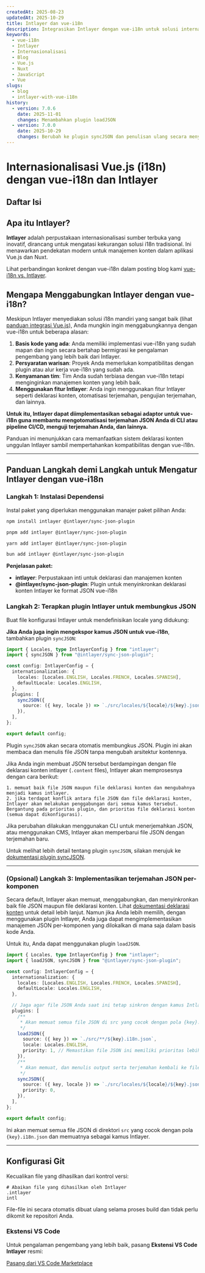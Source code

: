 ```yaml
---
createdAt: 2025-08-23
updatedAt: 2025-10-29
title: Intlayer dan vue-i18n
description: Integrasikan Intlayer dengan vue-i18n untuk solusi internasionalisasi Vue.js yang komprehensif
keywords:
  - vue-i18n
  - Intlayer
  - Internasionalisasi
  - Blog
  - Vue.js
  - Nuxt
  - JavaScript
  - Vue
slugs:
  - blog
  - intlayer-with-vue-i18n
history:
  - version: 7.0.6
    date: 2025-11-01
    changes: Menambahkan plugin loadJSON
  - version: 7.0.0
    date: 2025-10-29
    changes: Berubah ke plugin syncJSON dan penulisan ulang secara menyeluruh
---
```


# Internasionalisasi Vue.js (i18n) dengan vue-i18n dan Intlayer

## Daftar Isi

<TOC/>

## Apa itu Intlayer?

**Intlayer** adalah perpustakaan internasionalisasi sumber terbuka yang inovatif, dirancang untuk mengatasi kekurangan solusi i18n tradisional. Ini menawarkan pendekatan modern untuk manajemen konten dalam aplikasi Vue.js dan Nuxt.

Lihat perbandingan konkret dengan vue-i18n dalam posting blog kami [vue-i18n vs. Intlayer](https://github.com/aymericzip/intlayer/blob/main/docs/blog/id/vue-i18n_vs_intlayer.md).

## Mengapa Menggabungkan Intlayer dengan vue-i18n?

Meskipun Intlayer menyediakan solusi i18n mandiri yang sangat baik (lihat [panduan integrasi Vue.js](https://github.com/aymericzip/intlayer/blob/main/docs/docs/id/intlayer_with_vite+vue.md)), Anda mungkin ingin menggabungkannya dengan vue-i18n untuk beberapa alasan:

1. **Basis kode yang ada**: Anda memiliki implementasi vue-i18n yang sudah mapan dan ingin secara bertahap bermigrasi ke pengalaman pengembang yang lebih baik dari Intlayer.
2. **Persyaratan warisan**: Proyek Anda memerlukan kompatibilitas dengan plugin atau alur kerja vue-i18n yang sudah ada.
3. **Kenyamanan tim**: Tim Anda sudah terbiasa dengan vue-i18n tetapi menginginkan manajemen konten yang lebih baik.
4. **Menggunakan fitur Intlayer**: Anda ingin menggunakan fitur Intlayer seperti deklarasi konten, otomatisasi terjemahan, pengujian terjemahan, dan lainnya.

**Untuk itu, Intlayer dapat diimplementasikan sebagai adaptor untuk vue-i18n guna membantu mengotomatisasi terjemahan JSON Anda di CLI atau pipeline CI/CD, menguji terjemahan Anda, dan lainnya.**

Panduan ini menunjukkan cara memanfaatkan sistem deklarasi konten unggulan Intlayer sambil mempertahankan kompatibilitas dengan vue-i18n.

---

## Panduan Langkah demi Langkah untuk Mengatur Intlayer dengan vue-i18n

### Langkah 1: Instalasi Dependensi

Instal paket yang diperlukan menggunakan manajer paket pilihan Anda:

```bash packageManager="npm"
npm install intlayer @intlayer/sync-json-plugin
```

```bash packageManager="pnpm"
pnpm add intlayer @intlayer/sync-json-plugin
```

```bash packageManager="yarn"
yarn add intlayer @intlayer/sync-json-plugin
```

```bash packageManager="bun"
bun add intlayer @intlayer/sync-json-plugin
```

**Penjelasan paket:**

- **intlayer**: Perpustakaan inti untuk deklarasi dan manajemen konten
- **@intlayer/sync-json-plugin**: Plugin untuk menyinkronkan deklarasi konten Intlayer ke format JSON vue-i18n

### Langkah 2: Terapkan plugin Intlayer untuk membungkus JSON

Buat file konfigurasi Intlayer untuk mendefinisikan locale yang didukung:

**Jika Anda juga ingin mengekspor kamus JSON untuk vue-i18n**, tambahkan plugin `syncJSON`:

```typescript fileName="intlayer.config.ts"
import { Locales, type IntlayerConfig } from "intlayer";
import { syncJSON } from "@intlayer/sync-json-plugin";

const config: IntlayerConfig = {
  internationalization: {
    locales: [Locales.ENGLISH, Locales.FRENCH, Locales.SPANISH],
    defaultLocale: Locales.ENGLISH,
  },
  plugins: [
    syncJSON({
      source: ({ key, locale }) => `./src/locales/${locale}/${key}.json`,
    }),
  ],
};

export default config;
```

Plugin `syncJSON` akan secara otomatis membungkus JSON. Plugin ini akan membaca dan menulis file JSON tanpa mengubah arsitektur kontennya.

Jika Anda ingin membuat JSON tersebut berdampingan dengan file deklarasi konten intlayer (`.content` files), Intlayer akan memprosesnya dengan cara berikut:

    1. memuat baik file JSON maupun file deklarasi konten dan mengubahnya menjadi kamus intlayer.
    2. jika terdapat konflik antara file JSON dan file deklarasi konten, Intlayer akan melakukan penggabungan dari semua kamus tersebut. Bergantung pada prioritas plugin, dan prioritas file deklarasi konten (semua dapat dikonfigurasi).

Jika perubahan dilakukan menggunakan CLI untuk menerjemahkan JSON, atau menggunakan CMS, Intlayer akan memperbarui file JSON dengan terjemahan baru.

Untuk melihat lebih detail tentang plugin `syncJSON`, silakan merujuk ke [dokumentasi plugin syncJSON](https://github.com/aymericzip/intlayer/blob/main/docs/docs/id/plugins/sync-json.md).

---

### (Opsional) Langkah 3: Implementasikan terjemahan JSON per-komponen

Secara default, Intlayer akan memuat, menggabungkan, dan menyinkronkan baik file JSON maupun file deklarasi konten. Lihat [dokumentasi deklarasi konten](https://github.com/aymericzip/intlayer/blob/main/docs/docs/id/dictionary/content_file.md) untuk detail lebih lanjut. Namun jika Anda lebih memilih, dengan menggunakan plugin Intlayer, Anda juga dapat mengimplementasikan manajemen JSON per-komponen yang dilokalkan di mana saja dalam basis kode Anda.

Untuk itu, Anda dapat menggunakan plugin `loadJSON`.

```ts fileName="intlayer.config.ts"
import { Locales, type IntlayerConfig } from "intlayer";
import { loadJSON, syncJSON } from "@intlayer/sync-json-plugin";

const config: IntlayerConfig = {
  internationalization: {
    locales: [Locales.ENGLISH, Locales.FRENCH, Locales.SPANISH],
    defaultLocale: Locales.ENGLISH,
  },

  // Jaga agar file JSON Anda saat ini tetap sinkron dengan kamus Intlayer
  plugins: [
    /**
     * Akan memuat semua file JSON di src yang cocok dengan pola {key}.i18n.json
     */
    loadJSON({
      source: ({ key }) => `./src/**/${key}.i18n.json`,
      locale: Locales.ENGLISH,
      priority: 1, // Memastikan file JSON ini memiliki prioritas lebih tinggi dibanding file di `./locales/en/${key}.json`
    }),
    /**
     * Akan memuat, dan menulis output serta terjemahan kembali ke file JSON di direktori locales
     */
    syncJSON({
      source: ({ key, locale }) => `./src/locales/${locale}/${key}.json`,
      priority: 0,
    }),
  ],
};

export default config;
```

Ini akan memuat semua file JSON di direktori `src` yang cocok dengan pola `{key}.i18n.json` dan memuatnya sebagai kamus Intlayer.

---

## Konfigurasi Git

Kecualikan file yang dihasilkan dari kontrol versi:

```plaintext fileName=".gitignore"
# Abaikan file yang dihasilkan oleh Intlayer
.intlayer
intl
```

File-file ini secara otomatis dibuat ulang selama proses build dan tidak perlu dikomit ke repositori Anda.

### Ekstensi VS Code

Untuk pengalaman pengembang yang lebih baik, pasang **Ekstensi VS Code Intlayer** resmi:

[Pasang dari VS Code Marketplace](https://marketplace.visualstudio.com/items?itemName=intlayer.intlayer-vs-code-extension)
